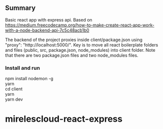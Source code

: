 ## Summary  

Basic react app with express api.  Based on https://medium.freecodecamp.org/how-to-make-create-react-app-work-with-a-node-backend-api-7c5c48acb1b0  

The backend of the project proxies inside client/package.json using "proxy": "http://localhost:5000/".
Key is to move all react boilerplate folders and files (public, src, package.json, node_modules) into client folder.  Note that there are two package.json files and two node_modules files.

### Install and run  

npm install nodemon -g  
yarn  
cd client  
yarn  
yarn dev

# mirelescloud-react-express
